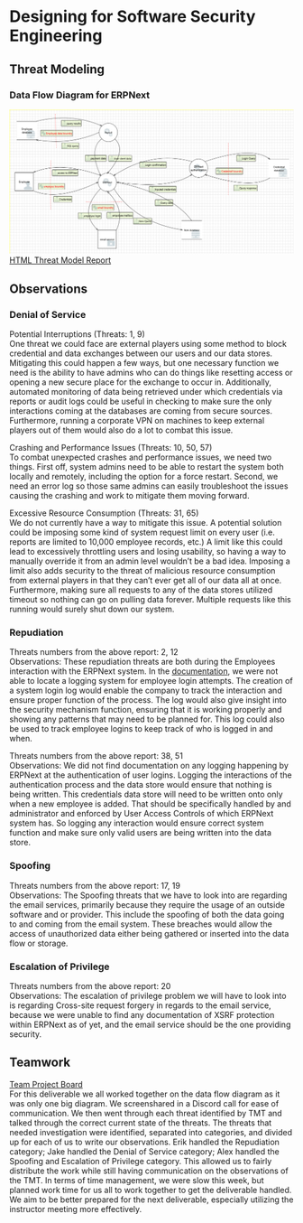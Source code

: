 # Designing for Software Security Engineering
## Threat Modeling
### Data Flow Diagram for ERPNext
![](https://github.com/eeiler/Team-8-ERPNext/blob/master/Designing%20for%20SSE/TMT.png)
[HTML Threat Model Report](https://eeiler.github.io/Team-8-ERPNext/Designing%20for%20SSE/report.htm)
## Observations
### Denial of Service
Potential Interruptions (Threats: 1, 9)  
One threat we could face are external players using some method to block credential and data exchanges between our users and our data stores. Mitigating this could happen a few ways, but one necessary function we need is the ability to have admins who can do things like resetting access or opening a new secure place for the exchange to occur in. Additionally, automated monitoring of data being retrieved under which credentials via reports or audit logs could be useful in checking to make sure the only interactions coming at the databases are coming from secure sources. Furthermore, running a corporate VPN on machines to keep external players out of them would also do a lot to combat this issue.

Crashing and Performance Issues (Threats: 10, 50, 57)  
To combat unexpected crashes and performance issues, we need two things. First off, system admins need to be able to restart the system both locally and remotely, including the option for a force restart. Second, we need an error log so those same admins can easily troubleshoot the issues causing the crashing and work to mitigate them moving forward.

Excessive Resource Consumption (Threats: 31, 65)  
We do not currently have a way to mitigate this issue. A potential solution could be imposing some kind of system request limit on every user (i.e. reports are limited to 10,000 employee records, etc.) A limit like this could lead to excessively throttling users and losing usability, so having a way to manually override it from an admin level wouldn’t be a bad idea. Imposing a limit also adds security to the threat of malicious resource consumption from external players in that they can’t ever get all of our data all at once. Furthermore, making sure all requests to any of the data stores utilized timeout so nothing can go on pulling data forever. Multiple requests like this running would surely shut down our system.

### Repudiation
Threats numbers from the above report: 2, 12  
Observations: These repudiation threats are both during the Employees interaction with the ERPNext system. In the [documentation](https://docs.erpnext.com/docs/user/manual/en), we were not able to locate a logging system for employee login attempts. The creation of a system login log would enable the company to track the interaction and ensure proper function of the process. The log would also give insight into the security mechanism function, ensuring that it is working properly and showing any patterns that may need to be planned for. This log could also be used to track employee logins to keep track of who is logged in and when.

Threats numbers from the above report: 38, 51  
Observations: We did not find documentation on any logging happening by ERPNext at the authentication of user logins. Logging the interactions of the authentication process and the data store would ensure that nothing is being written. This credentials data store will need to be written onto only when a new employee is added. That should be specifically handled by and administrator and enforced by User Access Controls of which ERPNext system has. So logging any interaction would ensure correct system function and make sure only valid users are being written into the data store.
### Spoofing
Threats numbers from the above report:  17, 19  
Observations: The Spoofing threats that we have to look into are regarding the email services, primarily because they require the usage of an outside software and or provider.  This include the spoofing of both the data going to and coming from the email system. These breaches would allow the access of unauthorized data either being gathered or inserted into the data flow or storage.
### Escalation of Privilege
Threats numbers from the above report:  20  
Observations: The escalation of privilege problem we will have to look into is regarding Cross-site request forgery in regards to the email service, because we were unable to find any documentation of XSRF protection within ERPNext as of yet, and the email service should be the one providing security.
## Teamwork
[Team Project Board](https://github.com/eeiler/Team-8-ERPNext/projects/4)   
For this deliverable we all worked together on the data flow diagram as it was only one big diagram. We screenshared in a Discord call for ease of communication. We then went through each threat identified by TMT and talked through the correct current state of the threats. The threats that needed investigation were identified, separated into categories, and divided up for each of us to write our observations. Erik handled the Repudiation category; Jake handled the Denial of Service category; Alex handled the Spoofing and Escalation of Privilege category. This allowed us to fairly distribute the work while still having communication on the observations of the TMT. In terms of time management, we were slow this week, but planned work time for us all to work together to get the deliverable handled. We aim to be better prepared for the next deliverable, especially utilizing the instructor meeting more effectively.
